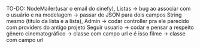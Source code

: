 TO-DO: NodeMailer(usar o email do cinefy),
       Listas -> bug ao associar com o usuário e na modelagem -> passar de JSON para dois campos String mesmo (titulo da lista e a lista),
       Admin -> codar controller pra ele parecido com providers do antigo projeto
       Seguir usuario -> codar e pensar a respeito
       gênero cinematográfico -> classe com campo url e é isso
       filme -> classe com campo url
